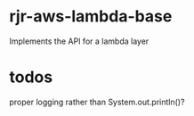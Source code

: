 # rjr-aws-lambda-base
Implements the API for a lambda layer

# todos
proper logging rather than System.out.println()?
